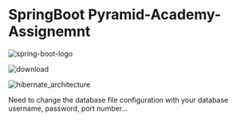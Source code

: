 # SpringBoot Pyramid-Academy-Assignemnt

![spring-boot-logo](https://user-images.githubusercontent.com/61062296/185689870-a00ede01-9eee-4fc1-8e09-b9055fc4f8a8.png)

![download](https://user-images.githubusercontent.com/61062296/185689934-4c15fb45-b7c4-4a47-81fc-503ee5d43933.png)

![hibernate_architecture](https://user-images.githubusercontent.com/61062296/185690013-8be63766-746c-4c7f-aa31-f9613ecb4ecb.jpg)


Need to change the database file configuration with your database username, password, port number...
